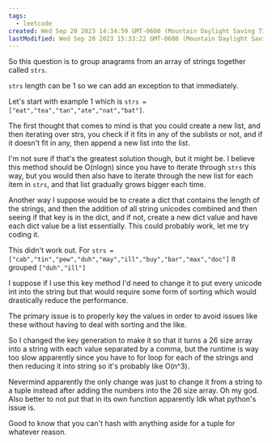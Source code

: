 ```yaml
---
tags:
  - leetcode
created: Wed Sep 20 2023 14:34:59 GMT-0600 (Mountain Daylight Saving Time)
lastModified: Wed Sep 20 2023 15:33:22 GMT-0600 (Mountain Daylight Saving Time)
---
```


So this question is to group anagrams from an array of strings together called `strs`.

`strs` length can be 1 so we can add an exception to that immediately.

Let's start with example 1 which is `strs = ["eat","tea","tan","ate","nat","bat"]`.

The first thought that comes to mind is that you could create a new list, and then iterating over strs, you check if it fits in any of the sublists or not, and if it doesn't fit in any, then append a new list into the list.

I'm not sure if that's the greatest solution though, but it might be. I believe this method should be O(nlogn) since you have to iterate through `strs` this way, but you would then also have to iterate through the new list for each item in `strs`, and that list gradually grows bigger each time.

Another way I suppose would be to create a dict that contains the length of the strings, and then the addition of all string unicodes combined and then seeing if that key is in the dict, and if not, create a new dict value and have each dict value be a list essentially. This could probably work, let me try coding it.

This didn't work out. For `strs = ["cab","tin","pew","duh","may","ill","buy","bar","max","doc"]` it grouped `["duh","ill"]`

I suppose if I use this key method I'd need to change it to put every unicode int into the string but that would require some form of sorting which would drastically reduce the performance.

The primary issue is to properly key the values in order to avoid issues like these without having to deal with sorting and the like.

So I changed the key generation to make it so that it turns a 26 size array into a string with each value separated by a comma, but the runtime is way too slow apparently since you have to for loop for each of the strings and then reducing it into string so it's probably like O(n^3).

Nevermind apparently the only change was just to change it from a string to a tuple instead after adding the numbers into the 26 size array. Oh my god. Also better to not put that in its own function apparently Idk what python's issue is.

Good to know that you can't hash with anything aside for a tuple for whatever reason.